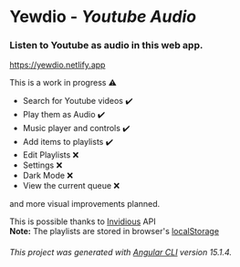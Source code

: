 # Yewdio - <i>Youtube Audio</i>
### Listen to Youtube as audio in this web app.
https://yewdio.netlify.app

This is a work in progress ⚠️

- Search for Youtube videos ✔️ <br>
- Play them as Audio ✔️ <br>
- Music player and controls ✔️ <br>
- Add items to playlists ✔️ <br>
- Edit Playlists ❌ <br>
- Settings ❌ <br>
- Dark Mode ❌ <br>
- View the current queue ❌

and more visual improvements planned.

This is possible thanks to [Invidious](https://github.com/iv-org/invidious) API <br>
<b>Note:</b> The playlists are stored in browser's [localStorage](https://developer.mozilla.org/en-US/docs/Web/API/Window/localStorage)

###### This project was generated with [Angular CLI](https://github.com/angular/angular-cli) version 15.1.4.
